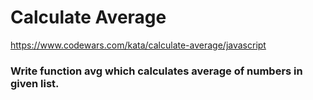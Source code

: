 # Calculate Average

https://www.codewars.com/kata/calculate-average/javascript

### Write function avg which calculates average of numbers in given list.